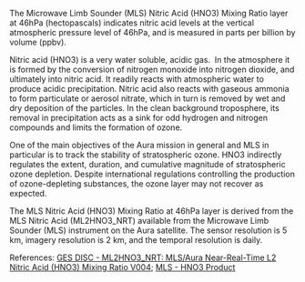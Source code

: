 The Microwave Limb Sounder (MLS) Nitric Acid (HNO3) Mixing Ratio layer at 46hPa (hectopascals) indicates nitric acid levels at the vertical atmospheric pressure level of 46hPa, and is measured in parts per billion by volume (ppbv).

Nitric acid (HNO3) is a very water soluble, acidic gas.  In the atmosphere it is formed by the conversion of nitrogen monoxide into nitrogen dioxide, and ultimately into nitric acid. It readily reacts with atmospheric water to produce acidic precipitation. Nitric acid also reacts with gaseous ammonia to form particulate or aerosol nitrate, which in turn is removed by wet and dry deposition of the particles. In the clean background troposphere, its removal in precipitation acts as a sink for odd hydrogen and nitrogen compounds and limits the formation of ozone.

One of the main objectives of the Aura mission in general and MLS in particular is to track the stability of stratospheric ozone. HNO3 indirectly regulates the extent, duration, and cumulative magnitude of stratospheric ozone depletion. Despite international regulations controlling the production of ozone-depleting substances, the ozone layer may not recover as expected.

The MLS Nitric Acid (HNO3) Mixing Ratio at 46hPa layer is derived from the MLS Nitric Acid  (ML2HNO3_NRT) available from the Microwave Limb Sounder (MLS) instrument on the Aura satellite. The sensor resolution is 5 km, imagery resolution is 2 km, and the temporal resolution is daily.

References: [GES DISC - ML2HNO3_NRT: MLS/Aura Near-Real-Time L2 Nitric Acid (HNO3) Mixing Ratio V004](https://disc.gsfc.nasa.gov/datasets/ML2HNO3_NRT_004/summary); [MLS - HNO3 Product](https://mls.jpl.nasa.gov/products/hno3_product.php)

